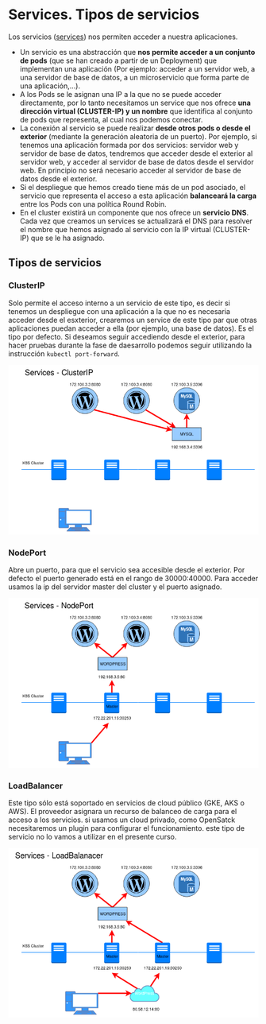 # Services. Tipos de servicios

Los servicios ([services](https://kubernetes.io/docs/concepts/services-networking/service/)) nos permiten acceder a nuestra aplicaciones.

* Un servicio es una abstracción que **nos permite acceder a un conjunto de pods** (que se han creado a partir de un Deployment) que implementan una aplicación (Por ejemplo: acceder a un servidor web, a una servidor de base de datos, a un microservicio que forma parte de una aplicación,...).
* A los Pods se le asignan una IP a la que no se puede acceder directamente, por lo tanto necesitamos un service que nos ofrece **una dirección virtual (CLUSTER-IP) y un nombre** que identifica al conjunto de pods que representa, al cual nos podemos conectar.
* La conexión al servicio se puede realizar **desde otros pods o desde el exterior** (mediante la generación aleatoria de un puerto). Por ejemplo, si tenemos una aplicación formada por dos servicios: servidor web y servidor de base de datos, tendremos que acceder desde el exterior al servidor web, y acceder al servidor de base de datos desde el servidor web. En principio no será necesario acceder al servidor de base de datos desde el exterior.
* Si el despliegue que hemos creado tiene más de un pod asociado, el servicio que representa el acceso a esta aplicación **balanceará la carga** entre los Pods con una política Round Robin.
* En el cluster existirá un componente que nos ofrece un **servicio DNS**. Cada vez que creamos un services se actualizará el DNS para resolver el nombre que hemos asignado al servicio con la IP virtual (CLUSTER-IP) que se le ha asignado.
 
## Tipos de servicios

### ClusterIP

Solo permite el acceso interno a un servicio de este tipo, es decir si tenemos un despliegue con una aplicación a la que no es necesaria acceder desde el esxterior, crearemos un service de este tipo par que otras aplicaciones puedan acceder a ella (por ejemplo, una base de datos). Es el tipo por defecto. Si deseamos seguir accediendo desde el exterior, para hacer pruebas durante la fase de daesarrollo podemos seguir utilizando la instrucción `kubectl port-forward`.

![clusterip](img/clusterip.png)

### NodePort

Abre un puerto, para que el servicio sea accesible desde el exterior. Por defecto el puerto generado está en el rango de 30000:40000. Para acceder usamos la ip del servidor master del cluster y el puerto asignado.

![nodeport](img/nodeport.png)

### LoadBalancer

Este tipo sólo está soportado en servicios de cloud público (GKE, AKS o AWS). El proveedor asignara un recurso de balanceo de carga para el acceso a los servicios. si usamos un cloud privado, como OpenSatck necesitaremos un plugin para configurar el funcionamiento. este tipo de servicio no lo vamos a utilizar en el presente curso.

![loadbalancer](img/loadbalancer.png)